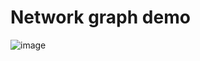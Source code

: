 # Network graph demo

![image](https://user-images.githubusercontent.com/70539591/131544047-251d28bb-2a63-4e77-a99b-b6003c6d179a.png)
